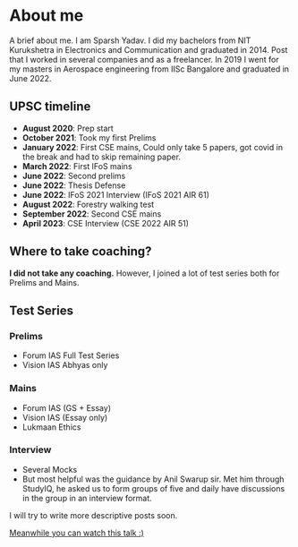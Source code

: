 # About me

A brief about me. I am Sparsh Yadav. I did my bachelors from NIT Kurukshetra in Electronics and Communication and graduated in 2014. Post that I worked in several companies and as a freelancer. In 2019 I went for my masters in Aerospace engineering from IISc Bangalore and graduated in June 2022. 


## UPSC timeline

- **August 2020**: Prep start
- **October 2021**: Took my first Prelims
- **January 2022**: First CSE mains, Could only take 5 papers, got covid in the break and had to skip remaining paper.
- **March 2022**: First IFoS mains
- **June 2022**: Second prelims
- **June 2022**: Thesis Defense
- **June 2022**: IFoS 2021 Interview (IFoS 2021 AIR 61)
- **August 2022**: Forestry walking test
- **September 2022**: Second CSE mains
- **April 2023**: CSE Interview (CSE 2022 AIR 51)


## Where to take coaching? 

**I did not take any coaching.** However, I joined a lot of test series both for Prelims and Mains.

## Test Series 

### Prelims

- Forum IAS Full Test Series
- Vision IAS Abhyas only

### Mains

- Forum IAS (GS + Essay)
- Vision IAS (Essay only)
- Lukmaan Ethics


### Interview
- Several Mocks
- But most helpful was the guidance by Anil Swarup sir. Met him through StudyIQ, he asked us to form groups of five and daily have discussions in the group in an interview format. 

I will try to write more descriptive posts soon. 

[Meanwhile you can watch this talk :)](https://www.youtube.com/watch?v=Xn1-wdzuvRo)




